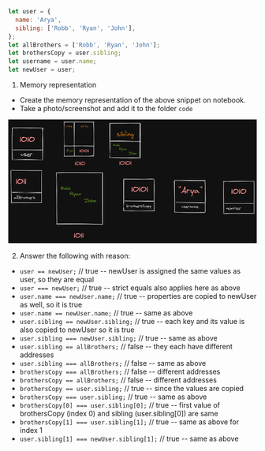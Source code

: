 ```js
let user = {
  name: 'Arya',
  sibling: ['Robb', 'Ryan', 'John'],
};
let allBrothers = ['Robb', 'Ryan', 'John'];
let brothersCopy = user.sibling;
let username = user.name;
let newUser = user;
```

1. Memory representation

- Create the memory representation of the above snippet on notebook.
- Take a photo/screenshot and add it to the folder `code`


<!-- To add this image here use ![name](./hello.jpg) -->


![MemoryRep](./memoryrep)

2. Answer the following with reason:

- `user == newUser;` // true -- newUser is assigned the same values as user, so they are equal
- `user === newUser;` // true -- strict equals also applies here as above
- `user.name === newUser.name;` // true -- properties are copied to newUser as well, so it is true
- `user.name == newUser.name;` // true -- same as above
- `user.sibling == newUser.sibling;` // true -- each key and its value is also copied to newUser so it is true
- `user.sibling === newUser.sibling;` // true -- same as above
- `user.sibling == allBrothers;` // false -- they each have different addresses
- `user.sibling === allBrothers;` // false -- same as above 
- `brothersCopy === allBrothers;` // false -- different addresses
- `brothersCopy == allBrothers;` // false -- different addresses
- `brothersCopy == user.sibling;` // true -- since the values are copied
- `brothersCopy === user.sibling;` // true -- same as above
- `brothersCopy[0] === user.sibling[0];` // true -- first value of brothersCopy (index 0) and sibling (user.sibling[0]) are same
- `brothersCopy[1] === user.sibling[1];` // true -- same as above for index 1
- `user.sibling[1] === newUser.sibling[1];` // true -- same as above
